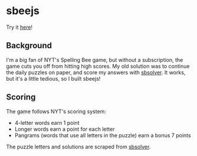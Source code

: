 # sbeejs
Try it [here](https://sbeejs.onrender.com/)!

## Background
I'm a big fan of NYT's Spelling Bee game, but without a subscription, the game cuts you off from hitting high scores.
My old solution was to continue the daily puzzles on paper, and score my answers with [sbsolver](https://sbsolver.com/).
It works, but it's a little tedious, so I built sbeejs!

## Scoring
The game follows NYT's scoring system:
- 4-letter words earn 1 point
- Longer words earn a point for each letter
- Pangrams (words that use all letters in the puzzle) earn a bonus 7 points

The puzzle letters and solutions are scraped from [sbsolver](https://sbsolver.com/).